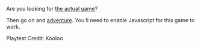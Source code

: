 Are you looking for [the actual game](http://branh.github.io/MarkBirthday2017)?

Then go on and [adventure](http://branh.github.io/MarkBirthday2017). You'll need to enable Javascript for this game to work.

Playtest Credit: Kooloo